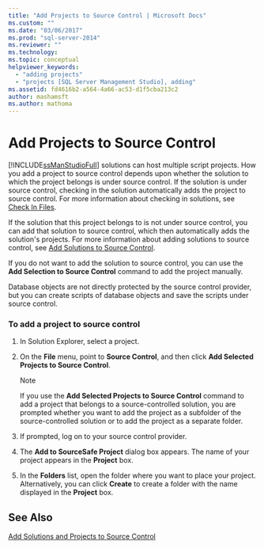 ```yaml
---
title: "Add Projects to Source Control | Microsoft Docs"
ms.custom: ""
ms.date: "03/06/2017"
ms.prod: "sql-server-2014"
ms.reviewer: ""
ms.technology:
ms.topic: conceptual
helpviewer_keywords: 
  - "adding projects"
  - "projects [SQL Server Management Studio], adding"
ms.assetid: fd4616b2-a564-4a66-ac53-d1f5cba213c2
author: mashamsft
ms.author: mathoma
---
```

# Add Projects to Source Control
  [!INCLUDE[ssManStudioFull](../includes/ssmanstudiofull-md.md)] solutions can host multiple script projects. How you add a project to source control depends upon whether the solution to which the project belongs is under source control. If the solution is under source control, checking in the solution automatically adds the project to source control. For more information about checking in solutions, see [Check In Files](../../2014/database-engine/check-in-files.md).  
  
 If the solution that this project belongs to is not under source control, you can add that solution to source control, which then automatically adds the solution's projects. For more information about adding solutions to source control, see [Add Solutions to Source Control](../../2014/database-engine/add-solutions-to-source-control.md).  
  
 If you do not want to add the solution to source control, you can use the **Add Selection to Source Control** command to add the project manually.  
  
 Database objects are not directly protected by the source control provider, but you can create scripts of database objects and save the scripts under source control.  
  
### To add a project to source control  
  
1.  In Solution Explorer, select a project.  
  
2.  On the **File** menu, point to **Source Control**, and then click **Add Selected Projects to Source Control**.  
  
    > [!NOTE]  
    >  If you use the **Add Selected Projects to Source Control** command to add a project that belongs to a source-controlled solution, you are prompted whether you want to add the project as a subfolder of the source-controlled solution or to add the project as a separate folder.  
  
3.  If prompted, log on to your source control provider.  
  
4.  The **Add to SourceSafe Project** dialog box appears. The name of your project appears in the **Project** box.  
  
5.  In the **Folders** list, open the folder where you want to place your project. Alternatively, you can click **Create** to create a folder with the name displayed in the **Project** box.  
  
## See Also  
 [Add Solutions and Projects to Source Control](../../2014/database-engine/add-solutions-and-projects-to-source-control.md)  
  
  
